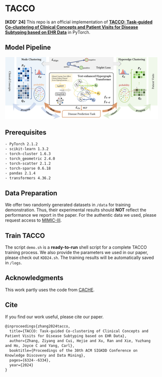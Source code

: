 # TACCO
**[KDD' 24]** This repo is an official implementation of **[TACCO: Task-guided Co-clustering of Clinical Concepts and Patient Visits for Disease Subtyping based on EHR Data](https://arxiv.org/pdf/2406.10061)** in PyTorch. 

## Model Pipeline
![CACHE-Framework](docs/TACCO-pipeline.png)

## Prerequisites
```
- PyTorch 2.1.2
- scikit-learn 1.3.2
- torch-cluster 1.6.3
- torch_geometric 2.4.0
- torch-scatter 2.1.2
- torch-sparse 0.6.18
- pandas 2.1.4
- transformers 4.36.2
```

## Data Preparation

We offer two randomly generated datasets in `/data` for training demonstration. Thus, their experimental results should **NOT** reflect the performance we report in the paper. For the authentic data we used, please request access to [MIMIC-III](https://mimic.mit.edu/).

## Train TACCO

The script `demo.sh` is a **ready-to-run** shell script for a complete TACCO training process. We also provide the parameters we used in our paper, please check out `KDD24.sh`. The training results will be automatically saved in `/logs`.

## Acknowledgments

This work partly uses the code from [CACHE](https://github.com/ritaranx/CACHE).

## Cite

If you find our work useful, please cite our paper.
```
@inproceedings{zhang2024tacco,
  title={TACCO: Task-guided Co-clustering of Clinical Concepts and Patient Visits for Disease Subtyping based on EHR Data},
  author={Zhang, Ziyang and Cui, Hejie and Xu, Ran and Xie, Yuzhang and Ho, Joyce C and Yang, Carl},
  booktitle={Proceedings of the 30th ACM SIGKDD Conference on Knowledge Discovery and Data Mining},
  pages={6324--6334},
  year={2024}
}
```
